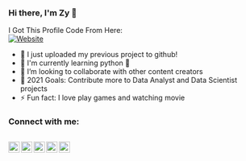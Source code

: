 ### Hi there, I'm Zy 👋

I Got This Profile Code From Here: <br />
[![Website](https://img.shields.io/website?label=codeSTACKr.com&style=for-the-badge&url=https%3A%2F%2Fcodestackr.com)](https://codestackr.com)

- 🔭 I just uploaded my previous project to github!
- 🌱 I'm currently learning python 🤣
- 👯 I’m looking to collaborate with other content creators
- 🥅 2021 Goals: Contribute more to Data Analyst and Data Scientist projects
- ⚡ Fun fact: I love play games and watching movie

### Connect with me:

[<img align="left" alt="codeSTACKr | YouTube" width="22px" src="https://cdn.jsdelivr.net/npm/simple-icons@v3/icons/whatsapp.svg" />][whatsapp]
[<img align="left" alt="codeSTACKr | YouTube" width="22px" src="https://cdn.jsdelivr.net/npm/simple-icons@v3/icons/youtube.svg" />][youtube]
[<img align="left" alt="codeSTACKr | Twitter" width="22px" src="https://cdn.jsdelivr.net/npm/simple-icons@v3/icons/twitter.svg" />][twitter]
[<img align="left" alt="codeSTACKr | LinkedIn" width="22px" src="https://cdn.jsdelivr.net/npm/simple-icons@v3/icons/linkedin.svg" />][linkedin]
[<img align="left" alt="codeSTACKr | Instagram" width="22px" src="https://cdn.jsdelivr.net/npm/simple-icons@v3/icons/instagram.svg" />][instagram]
<br />
---
[website]: https://codeSTACKr.com
[whatsapp]: https://www.whatsapp.com
[twitter]: https://twitter.com
[youtube]: https://youtube.com
[instagram]: https://instagram.com
[linkedin]: https://linkedin.com
